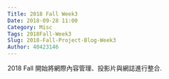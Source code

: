 ```yaml
---
Title: 2018 Fall Week3
Date: 2018-09-28 11:00
Category: Misc
Tags: 2018Fall-Week3
Slug: 2018-Fall-Project-Blog-Week3
Author: 40423146
---
```


2018 Fall 開始將網際內容管理、投影片與網誌進行整合.

<!-- PELICAN_END_SUMMARY -->